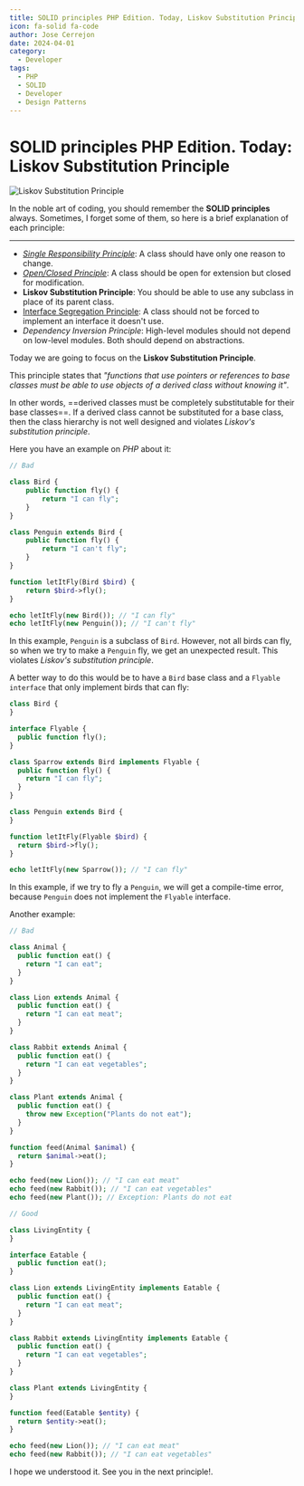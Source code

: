 ```yaml
---
title: SOLID principles PHP Edition. Today, Liskov Substitution Principle
icon: fa-solid fa-code
author: Jose Cerrejon
date: 2024-04-01
category:
  - Developer
tags:
  - PHP
  - SOLID
  - Developer
  - Design Patterns
---
```

# SOLID principles PHP Edition. Today: Liskov Substitution Principle

![Liskov Substitution Principle](/images/2024/04/liskov.jpg "Liskov Substitution Principle. Generated with AI.")

In the noble art of coding, you should remember the **SOLID principles** always. Sometimes, I forget some of them, so here is a brief explanation of each principle:

- - -

* _[Single Responsibility Principle](https://misapuntesde.com/2024/03/solid_principles_php_edition_single_responsibility_principle.html)_: A class should have only one reason to change.
* _[Open/Closed Principle](https://misapuntesde.com/2024/03/solid_principles_php_edition_open_closed_principle.html)_: A class should be open for extension but closed for modification.
* **Liskov Substitution Principle**: You should be able to use any subclass in place of its parent class.
* [Interface Segregation Principle](https://misapuntesde.com/2024/04/solid_principles_php_edition_interface_segregation_principle.html): A class should not be forced to implement an interface it doesn't use.
* _Dependency Inversion Principle_: High-level modules should not depend on low-level modules. Both should depend on abstractions.

Today we are going to focus on the **Liskov Substitution Principle**.

This principle states that _"functions that use pointers or references to base classes must be able to use objects of a derived class without knowing it"_.

In other words, ==derived classes must be completely substitutable for their base classes==. If a derived class cannot be substituted for a base class, then the class hierarchy is not well designed and violates _Liskov's substitution principle_.

Here you have an example on _PHP_ about it:

```php
// Bad

class Bird {
    public function fly() {
        return "I can fly";
    }
}

class Penguin extends Bird {
    public function fly() {
        return "I can't fly";
    }
}

function letItFly(Bird $bird) {
    return $bird->fly();
}

echo letItFly(new Bird()); // "I can fly"
echo letItFly(new Penguin()); // "I can't fly"
```

In this example, `Penguin` is a subclass of `Bird`. However, not all birds can fly, so when we try to make a `Penguin` fly, we get an unexpected result. This violates _Liskov's substitution principle_.

A better way to do this would be to have a `Bird` base class and a `Flyable interface` that only implement birds that can fly:

```php
class Bird {
}

interface Flyable {
  public function fly();
}

class Sparrow extends Bird implements Flyable {
  public function fly() {
    return "I can fly";
  }
}

class Penguin extends Bird {
}

function letItFly(Flyable $bird) {
  return $bird->fly();
}

echo letItFly(new Sparrow()); // "I can fly"
```

In this example, if we try to fly a `Penguin`, we will get a compile-time error, because `Penguin` does not implement the `Flyable` interface.

Another example:

```php
// Bad

class Animal {
  public function eat() {
    return "I can eat";
  }
}

class Lion extends Animal {
  public function eat() {
    return "I can eat meat";
  }
}

class Rabbit extends Animal {
  public function eat() {
    return "I can eat vegetables";
  }
}

class Plant extends Animal {
  public function eat() {
    throw new Exception("Plants do not eat");
  }
}

function feed(Animal $animal) {
  return $animal->eat();
}

echo feed(new Lion()); // "I can eat meat"
echo feed(new Rabbit()); // "I can eat vegetables"
echo feed(new Plant()); // Exception: Plants do not eat

// Good

class LivingEntity {
}

interface Eatable {
  public function eat();
}

class Lion extends LivingEntity implements Eatable {
  public function eat() {
    return "I can eat meat";
  }
}

class Rabbit extends LivingEntity implements Eatable {
  public function eat() {
    return "I can eat vegetables";
  }
}

class Plant extends LivingEntity {
}

function feed(Eatable $entity) {
  return $entity->eat();
}

echo feed(new Lion()); // "I can eat meat"
echo feed(new Rabbit()); // "I can eat vegetables"
```

I hope we understood it. See you in the next principle!.